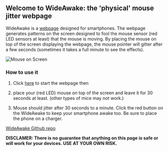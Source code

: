 ## Welcome to WideAwake: the 'physical' mouse jitter webpage

WideAwake is a [webpage](https://alrashedf.github.io/WideAwake/movemouse.html) designed for smartphones. The webpage generates patterns on the screen designed to fool the mouse sensor (red LED sensors at least) that the mouse is moving. By placing the mouse on top of the screen displaying the webpage, the mouse pointer will gitter after a few seconds (sometimes it takes a full minute to see the effects).

![Mouse on Screen](https://alrashedf.github.io/WideAwake/mouseonscreen.jpg)

### How to use it
1. Click [here](https://alrashedf.github.io/WideAwake/movemouse.html) to start the webpage then 

2. place your (red LED) mouse on top of the screen and leave it for 30 seconds at least. (other types of mice may not work.)

3. Mouse should jitter after 30 seconds to a minute. Click the red button on the WideAwake to keep your smartphone awake too. Be sure to place the phone on a charger. 

[WideAwake Github repo](https://github.com/alrashedf/WideAwake/)

**DISCLAMER: There is no guarantee that anything on this page is safe or will work for your devices. USE AT YOUR OWN RISK.**
